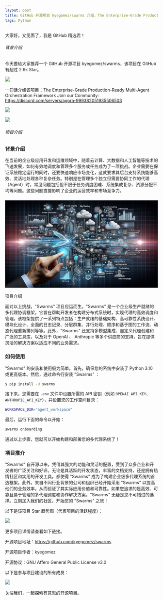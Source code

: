```yaml
---
layout: post
title: GitHub 开源项目 kyegomez/swarms 介绍，The Enterprise-Grade Production-Ready Multi-Agent Orchestration Framework Join our Community: https://discord.com/servers/agora-999382051935506503
tags: Python
---
```


大家好，又见面了，我是 GitHub 精选君！

###### 背景介绍

今天要给大家推荐一个 GitHub 开源项目 kyegomez/swarms，该项目在 GitHub 有超过 2.9k Star。

![](https://stats.deeptrain.net/repo/kyegomez/swarms/?theme=light)

一句话介绍该项目：The Enterprise-Grade Production-Ready Multi-Agent Orchestration Framework Join our Community: https://discord.com/servers/agora-999382051935506503




![](https://github.com/kyegomez/swarms/blob/master/images/swarmslogobanner.png)

![](https://polar.sh/embed/fund-our-backlog.svg?org=kyegomez)


###### 项目介绍

### 背景介绍

在当前的企业级应用开发和运维领域中，随着云计算、大数据和人工智能等技术的飞速发展，如何有效地调度和管理多个服务或任务成为了一项挑战。企业需要在保证系统稳定运行的同时，还要快速响应市场变化，这就要求其后台支持系统能够高效、灵活地处理各种复杂任务。特别是在管理多个独立但需要协同工作的代理（Agent）时，常见问题包括但不限于任务调度困难、系统集成复杂、资源分配不均等问题。这些问题直接影响了企业的运营效率和市场竞争力。

### 

![](https://raw.githubusercontent.com/ZhuPeng/pic/master/mac/compress_tmp-2896bdac49464a99346c76396ee8b65e.png)

项目介绍

面对以上挑战，"Swarms" 项目应运而生。"Swarms" 是一个企业级生产就绪的多代理协调框架，它旨在帮助开发者在构建分布式系统时，实现代理的高效调度和管理。该框架提供了一系列特点包括：生产就绪的基础架构、高可靠性系统设计、模块化设计、全面的日志记录、分层群集、并行处理、顺序和基于图的工作流、动态代理重新排列等等。此外，"Swarms" 还支持多模型集成、自定义代理创建和广泛的工具库，以及对于 OpenAI 、 Anthropic 等多个供应商的支持，旨在提供灵活的解决方案以适应不同的业务需求。

### 如何使用

"Swarms" 的安装和使用极为简单。首先，确保您的系统中安装了 Python 3.10 或更高版本。然后，通过命令行安装 "Swarms" ：

```bash
$ pip install -U swarms
```

接下来，您需要在 `.env` 文件中设置所需的 API 密钥（例如 `OPENAI_API_KEY`、`ANTHROPIC_API_KEY`），并设置您的工作空间目录：

```bash
WORKSPACE_DIR="agent_workspace"
```

最后，运行下面的命令以开始：

```bash
swarms onboarding
```

通过以上步骤，您就可以开始构建和部署您的多代理系统了！

### 项目推介

"Swarms" 自开源以来，凭借其强大的功能和灵活的配置，受到了众多企业和开发者的广泛关注和好评。无论是其活跃的开发状态，丰富的文档支持，还是拥有热情社区和实用的开发工具，都使得 "Swarms" 成为了构建企业级多代理系统的首选框架。此外，来自不同行业背景的公司和组织已经开始采用 "Swarms" 以提高他们的业务效率，从而验证了其实际应用价值和可靠性。如果您追求的是高效、可靠且易于管理的多代理调度和协作解决方案，"Swarms" 无疑是您不可错过的选择。立刻加入我们的社区，开始您的 "Swarms" 之旅！

以下是该项目 Star 趋势图（代表项目的活跃程度）：

![](https://api.star-history.com/svg?repos=kyegomez/swarms&type=Timeline)

更多项目详情请查看如下链接。

开源项目地址：https://github.com/kyegomez/swarms 

开源项目作者：kyegomez

开源协议：GNU Affero General Public License v3.0

以下是参与项目建设的所有成员：

![](https://contrib.rocks/image?repo=kyegomez/swarms)

关注我们，一起探索有意思的开源项目。


